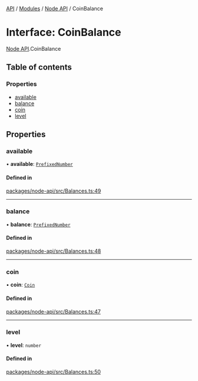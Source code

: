 [API](../API.md) / [Modules](../modules.md) / [Node API](../modules/Node_API.md) / CoinBalance

# Interface: CoinBalance

[Node API](../modules/Node_API.md).CoinBalance

## Table of contents

### Properties

- [available](Node_API.CoinBalance.md#available)
- [balance](Node_API.CoinBalance.md#balance)
- [coin](Node_API.CoinBalance.md#coin)
- [level](Node_API.CoinBalance.md#level)

## Properties

### available

• **available**: [`PrefixedNumber`](../classes/Node_API.PrefixedNumber.md)

#### Defined in

[packages/node-api/src/Balances.ts:49](https://github.com/logion-network/logion-api/blob/main/packages/node-api/src/Balances.ts#L49)

___

### balance

• **balance**: [`PrefixedNumber`](../classes/Node_API.PrefixedNumber.md)

#### Defined in

[packages/node-api/src/Balances.ts:48](https://github.com/logion-network/logion-api/blob/main/packages/node-api/src/Balances.ts#L48)

___

### coin

• **coin**: [`Coin`](Node_API.Coin.md)

#### Defined in

[packages/node-api/src/Balances.ts:47](https://github.com/logion-network/logion-api/blob/main/packages/node-api/src/Balances.ts#L47)

___

### level

• **level**: `number`

#### Defined in

[packages/node-api/src/Balances.ts:50](https://github.com/logion-network/logion-api/blob/main/packages/node-api/src/Balances.ts#L50)
